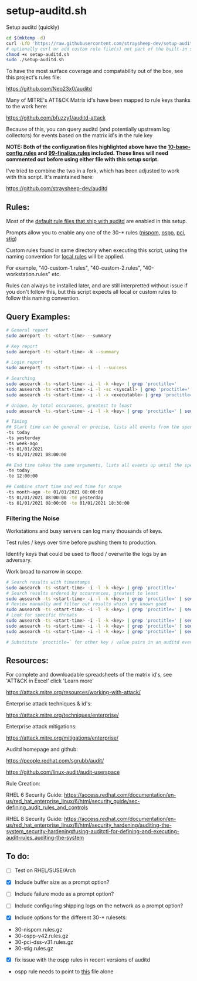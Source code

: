 # setup-auditd.sh
Setup auditd (quickly)

```bash
cd $(mktemp -d)
curl -LfO 'https://raw.githubusercontent.com/straysheep-dev/setup-auditd/main/setup-auditd.sh'
# optionally curl or add custom rule file(s) not part of the built-in samples to the cwd before executing
chmod +x setup-auditd.sh
sudo ./setup-auditd.sh
```
To have the most surface coverage and compatability out of the box, see this project's rules file:

<https://github.com/Neo23x0/auditd>

Many of MITRE's ATT&CK Matrix id's have been mapped to rule keys thanks to the work here:

<https://github.com/bfuzzy1/auditd-attack>

Because of this, you can query auditd (and potentially upstream log collectors) for events based on the matrix id's in the rule key

**NOTE: Both of the configuration files highlighted above have the [10-base-config.rules](https://github.com/linux-audit/audit-userspace/blob/master/rules/10-base-config.rules) and [99-finalize.rules](https://github.com/linux-audit/audit-userspace/blob/master/rules/99-finalize.rules) included. Those lines will need commented out before using either file with this setup script.**

I've tried to combine the two in a fork, which has been adjusted to work with this script. It's maintained here:

<https://github.com/straysheep-dev/auditd>

## Rules: 
Most of the [default rule files that ship with auditd](https://github.com/linux-audit/audit-userspace/tree/master/rules) are enabled in this setup.

Prompts allow you to enable any one of the 30-* rules ([nispom](https://github.com/linux-audit/audit-userspace/blob/master/rules/30-nispom.rules), [ospp](https://github.com/linux-audit/audit-userspace/blob/master/rules/30-ospp-v42.rules), [pci](https://github.com/linux-audit/audit-userspace/blob/master/rules/30-pci-dss-v31.rules), [stig](https://github.com/linux-audit/audit-userspace/blob/master/rules/30-stig.rules))

Custom rules found in same directory when executing this script, using the naming convention for [local rules](https://github.com/linux-audit/audit-userspace/blob/master/rules/40-local.rules) will be applied.
 
For example, "40-custom-1.rules", "40-custom-2.rules", "40-workstation.rules" etc.

Rules can always be installed later, and are still interpretted without issue if you don't follow this, but this script expects all local or custom rules to follow this naming convention.

## Query Examples:
```bash
# General report
sudo aureport -ts <start-time> --summary

# Key report
sudo aureport -ts <start-time> -k --summary

# Login report
sudo aureport -ts <start-time> -i -l --success

# Searching
sudo ausearch -ts <start-time> -i -l -k <key> | grep 'proctitle='
sudo ausearch -ts <start-time> -i -l -sc <syscall> | grep 'proctitle='
sudo ausearch -ts <start-time> -i -l -x <executable> | grep 'proctitle='

# Unique, by total occurances, greatest to least
sudo ausearch -ts <start-time> -i -l -k <key> | grep 'proctitle=' | sed 's/^.*proctitle=//g' | sort | uniq -c | sort -nr

# Timing
## Start time can be general or precise, lists all events from the specified time until now:
-ts today
-ts yesterday
-ts week-ago
-ts 01/01/2021
-ts 01/01/2021 08:00:00

## End time takes the same arguments, lists all events up until the specified end time:
-te today
-te 12:00:00

## Combine start time and end time for scope
-ts month-ago -te 01/01/2021 08:00:00
-ts 01/01/2021 08:00:00 -te yesterday
-ts 01/01/2021 08:00:00 -te 01/01/2021 18:30:00
```

### Filtering the Noise

Workstations and busy servers can log many thousands of keys.

Test rules / keys over time before pushing them to production.

Identify keys that could be used to flood / overwrite the logs by an adversary.

Work broad to narrow in scope.

```bash
# Search results with timestamps
sudo ausearch -ts <start-time> -i -l -k <key> | grep 'proctitle='
# Search results ordered by occurrances, greatest to least
sudo ausearch -ts <start-time> -i -l -k <key> | grep 'proctitle=' | sed 's/^.*: proctitle=//g' | sort | uniq -c | sort -nr
# Review manually and filter out results which are known good
sudo ausearch -ts <start-time> -i -l -k <key> | grep 'proctitle=' | sed 's/^.*: proctitle=//g' | sort | uniq -c | sort -nr | grep -v 'filter-1' | grep -v 'filter -2' | ...
# Look for specific threats
sudo ausearch -ts <start-time> -i -l -k <key> | grep 'proctitle=' | sed 's/^.*: proctitle=//g' | sort | uniq -c | sort -nr | grep '<binary>'
sudo ausearch -ts <start-time> -i -l -k <key> | grep 'proctitle=' | sed 's/^.*: proctitle=//g' | sort | uniq -c | sort -nr | grep 'curl'
sudo ausearch -ts <start-time> -i -l -k <key> | grep 'proctitle=' | sed 's/^.*: proctitle=//g' | sort | uniq -c | sort -nr | grep 'nc'

# Substitute `proctitle=` for other key / value pairs in an auditd event, such as `name=` `key=` `comm=`
```

## Resources:
For complete and downloadable spreadsheets of the matrix id's, see 'ATT&CK in Excel' click 'Learn more'

<https://attack.mitre.org/resources/working-with-attack/>

Enterprise attack techniques & id's:

<https://attack.mitre.org/techniques/enterprise/>

Enterprise attack mitigations:

<https://attack.mitre.org/mitigations/enterprise/>

Auditd homepage and github:

<https://people.redhat.com/sgrubb/audit/>

<https://github.com/linux-audit/audit-userspace>

Rule Creation:

RHEL 6 Security Guide:
<https://access.redhat.com/documentation/en-us/red_hat_enterprise_linux/6/html/security_guide/sec-defining_audit_rules_and_controls>

RHEL 8 Security Guide:
<https://access.redhat.com/documentation/en-us/red_hat_enterprise_linux/8/html/security_hardening/auditing-the-system_security-hardening#using-auditctl-for-defining-and-executing-audit-rules_auditing-the-system>


## To do:

- [ ] Test on RHEL/SUSE/Arch

- [x] Include buffer size as a prompt option?

- [ ] Include failure mode as a prompt option?

- [ ] Include configuring shipping logs on the network as a prompt option?

- [x] Include options for the different 30-* rulesets:
 * 30-nispom.rules.gz
 * 30-ospp-v42.rules.gz
 * 30-pci-dss-v31.rules.gz
 * 30-stig.rules.gz

- [x] fix issue with the ospp rules in recent versions of auditd
 * ospp rule needs to point to [this](https://github.com/linux-audit/audit-userspace/blob/master/rules/30-ospp-v42.rules) file alone
